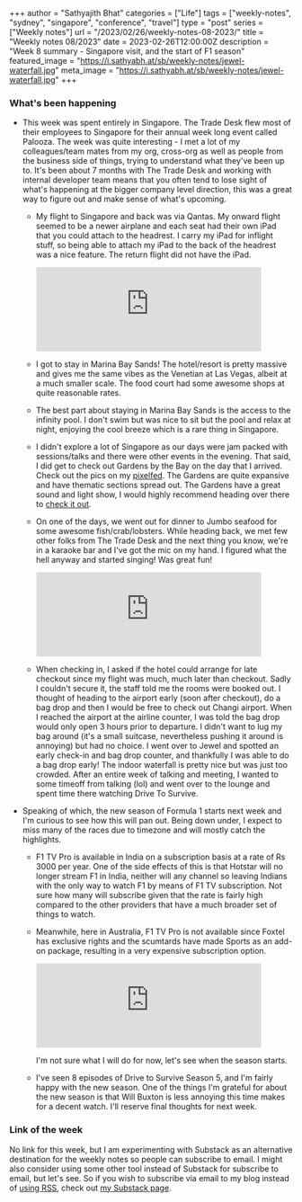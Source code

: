 +++
author = "Sathyajith Bhat"
categories = ["Life"]
tags = ["weekly-notes", "sydney", "singapore", "conference", "travel"]
type = "post"
series = ["Weekly notes"]
url = "/2023/02/26/weekly-notes-08-2023/"
title = "Weekly notes 08/2023"
date = 2023-02-26T12:00:00Z
description = "Week 8 summary - Singapore visit, and the start of F1 season"
featured_image = "https://i.sathyabh.at/sb/weekly-notes/jewel-waterfall.jpg"
meta_image = "https://i.sathyabh.at/sb/weekly-notes/jewel-waterfall.jpg"
+++

### What's been happening

* This week was spent entirely in Singapore. The Trade Desk flew most of their employees to Singapore for their annual week long event called Palooza. The week was quite interesting - I met a lot of my colleagues/team mates from my org, cross-org as well as people from the business side of things, trying to understand what they've been up to. It's been about 7 months with The Trade Desk and working with internal developer team means that you often tend to lose sight of what's happening at the bigger company level direction, this was a great way to figure out and make sense of what's upcoming.
  * My flight to Singapore and back was via Qantas. My onward flight seemed to be a newer airplane and each seat had their own iPad that you could attach to the headrest. I carry my iPad for inflight stuff, so being able to attach my iPad to the back of the headrest was a nice feature. The return flight did not have the iPad.
    
    <iframe src="https://mastodon.social/@Sathyabhat/109888859058065086/embed" class="mastodon-embed" style="max-width: 100%; border: 0" width="400" allowfullscreen="allowfullscreen"></iframe><script src="https://mastodon.social/embed.js" async="async"></script>
     
  * I got to stay in Marina Bay Sands! The hotel/resort is pretty massive and gives me the same vibes as the Venetian at Las Vegas, albeit at a much smaller scale. The food court had some awesome shops at quite reasonable rates.
  * The best part about staying in Marina Bay Sands is the access to the infinity pool. I don't swim but was nice to sit but the pool and relax at night, enjoying the cool breeze which is a rare thing in Singapore.
  * I didn't explore a lot of Singapore as our days were jam packed with sessions/talks and there were other events in the evening. That said, I did get to check out Gardens by the Bay on the day that I arrived. Check out the pics on my [pixelfed](https://pxl.mx/p/sathyabhat/535356514167501637). The Gardens are quite expansive and have thematic sections spread out. The Gardens have a great sound and light show, I would highly recommend heading over there to [check it out](https://www.gardensbythebay.com.sg/en/things-to-do/calendar-of-events/garden-rhapsody.html).
  * On one of the days, we went out for dinner to Jumbo seafood for some awesome fish/crab/lobsters. While heading back, we met few other folks from The Trade Desk and the next thing you know, we're in a karaoke bar and I've got the mic on my hand. I figured what the hell anyway and started singing! Was great fun! 

    <iframe src="https://mastodon.social/@Sathyabhat/109919664792911532/embed" class="mastodon-embed" style="max-width: 100%; border: 0" width="400" allowfullscreen="allowfullscreen"></iframe><script src="https://mastodon.social/embed.js" async="async"></script>

  * When checking in, I asked if the hotel could arrange for late checkout since my flight was much, much later than checkout. Sadly I couldn't secure it, the staff told me the rooms were booked out. I thought of heading to the airport early (soon after checkout), do a bag drop and then I would be free to check out Changi airport. When I reached the airport at the airline counter, I was told the bag drop would only open 3 hours prior to departure. I didn't want to lug my bag around (it's a small suitcase, nevertheless pushing it around is annoying) but had no choice. I went over to Jewel and spotted an early check-in and bag drop counter, and thankfully I was able to do a bag drop early! The indoor waterfall is pretty nice but was just too crowded. After an entire week of talking and meeting, I wanted to some timeoff from talking (lol) and went over to the lounge and spent time there watching Drive To Survive.
* Speaking of which, the new season of Formula 1 starts next week and I'm curious to see how this will pan out. Being down under, I expect to miss many of the races due to timezone and will mostly catch the highlights. 
  * F1 TV Pro is available in India on a subscription basis at a rate of Rs 3000 per year. One of the side effects of this is that Hotstar will no longer stream F1 in India, neither will any channel so leaving Indians with the only way to watch F1 by means of F1 TV subscription. Not sure how many will subscribe given that the rate is fairly high compared to the other providers that have a much broader set of things to watch.
  * Meanwhile, here in Australia, F1 TV Pro is not available since Foxtel has exclusive rights and the scumtards have made Sports as an add-on package, resulting in a very expensive subscription option. 
  
    <iframe src="https://mastodon.social/@Sathyabhat/109885097797954020/embed" class="mastodon-embed" style="max-width: 100%; border: 0" width="400" allowfullscreen="allowfullscreen"></iframe><script src="https://mastodon.social/embed.js" async="async"></script>
  
    I'm not sure what I will do for now, let's see when the season starts.
  * I've seen 8 episodes of Drive to Survive Season 5, and I'm fairly happy with the new season. One of the things I'm grateful for about the new season is that Will Buxton is less annoying this time makes for a decent watch. I'll reserve final thoughts for next week. 


### Link of the week

No link for this week, but I am experimenting with Substack as an alternative destination for the weekly notes so people can subscribe to email. I might also consider using some other tool instead of Substack for subscribe to email, but let's see. So if you wish to subscribe via email to my blog instead of [using RSS](https://sathyabh.at/index.xml), check out [my Substack page](https://sathyabhat.substack.com/). 